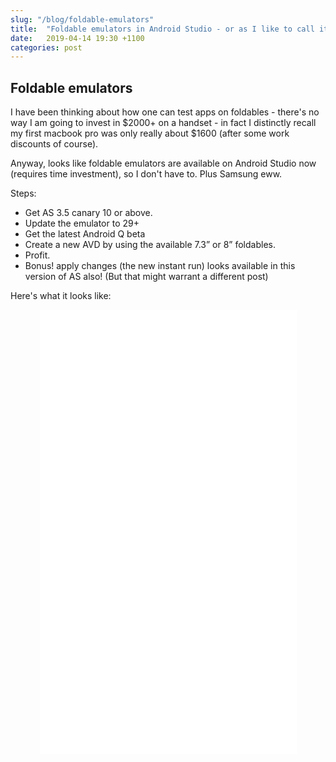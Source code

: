```yaml
---
slug: "/blog/foldable-emulators"
title:  "Foldable emulators in Android Studio - or as I like to call it, the beginning of the end"
date:   2019-04-14 19:30 +1100
categories: post
---
```


## Foldable emulators

I have been thinking about how one can test apps on foldables - there's no way I am going to invest in $2000+ on a handset - in fact I distinctly recall my first macbook pro was only really about $1600 (after some work discounts of course).

Anyway, looks like foldable emulators are available on Android Studio now (requires time investment), so I don't have to. Plus Samsung eww.

Steps:
- Get AS 3.5 canary 10 or above.
- Update the emulator to 29+
- Get the latest Android Q beta
- Create a new AVD by using the available 7.3” or 8” foldables.
- Profit.
- Bonus! apply changes (the new instant run) looks available in this version of AS also! (But that might warrant a different post)

Here's what it looks like:

<p align="center">
 <iframe width="411" height="711" src="/images/foldable_emulators.mp4" frameborder="0" allowfullscreen>
 </iframe>
</p>
